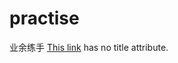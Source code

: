 # practise
业余练手
[This link](http://172.16.67.34:8080/static/zhongbaofrontend/stations/h5/annualreport/index.html) has no title attribute.
